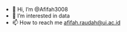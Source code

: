 - 👋 Hi, I’m @Afifah3008
- 👀 I’m interested in data
- 📫 How to reach me afifah.raudah@ui.ac.id

<!---
Afifah3008/Afifah3008 is a ✨ special ✨ repository because its `README.md` (this file) appears on your GitHub profile.
You can click the Preview link to take a look at your changes.
--->
